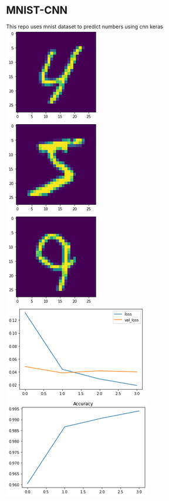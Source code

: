 # MNIST-CNN
This repo uses mnist dataset to predict numbers using cnn keras<br>
<img src="https://github.com/iamsamuelhere/MNIST-CNN/blob/master/4.png" />
<img src="https://github.com/iamsamuelhere/MNIST-CNN/blob/master/5.png" />
<img src="https://github.com/iamsamuelhere/MNIST-CNN/blob/master/9.png" />
<img src="https://github.com/iamsamuelhere/MNIST-CNN/blob/master/loss_val-loss.png" />
<img src="https://github.com/iamsamuelhere/MNIST-CNN/blob/master/accuracy.png" />
